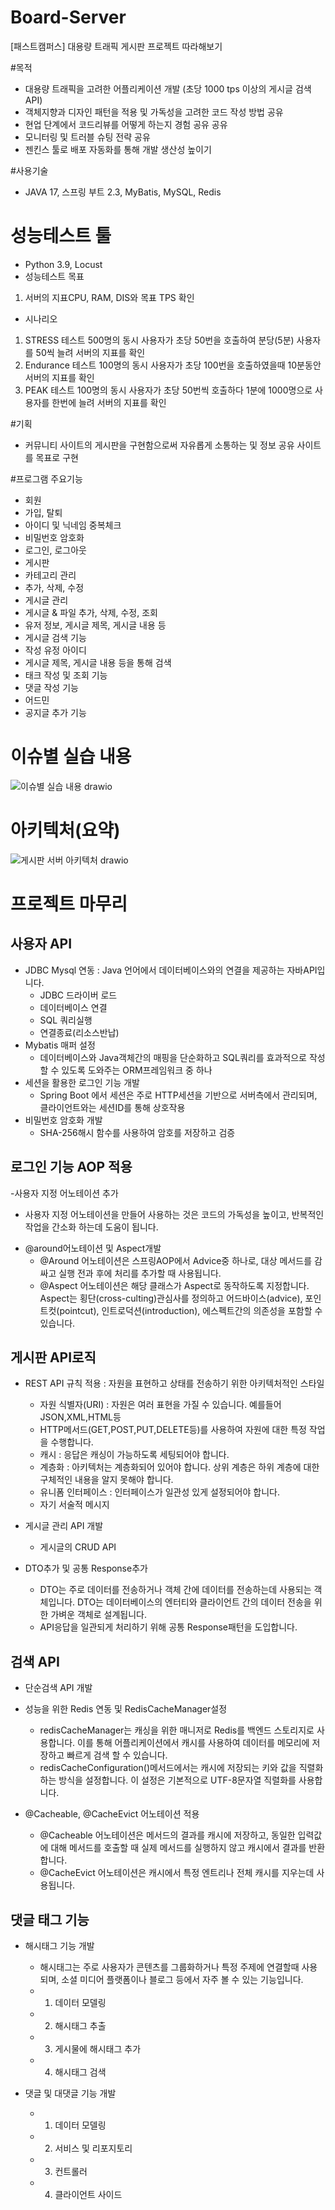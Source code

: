 # Board-Server
[패스트캠퍼스] 대용량 트래픽 게시판 프로젝트 따라해보기

#목적
- 대용량 트래픽을 고려한 어플리케이션 개발 (초당 1000 tps 이상의 게시글 검색 API)
- 객체지향과 디자인 패턴을 적용 및 가독성을 고려한 코드 작성 방법 공유
- 현업 단계에서 코드리뷰를 어떻게 하는지 경험 공유 공유
- 모니터링 및 트러블 슈팅 전략 공유
- 젠킨스 툴로 배포 자동화를 통해 개발 생산성 높이기

#사용기술
- JAVA 17, 스프링 부트 2.3, MyBatis, MySQL, Redis

# 성능테스트 툴
- Python 3.9, Locust
- 성능테스트 목표
 1. 서버의 지표CPU, RAM, DIS와 목표 TPS 확인
- 시나리오
 1. STRESS 테스트
    500명의 동시 사용자가 초당 50번을 호출하여 분당(5분) 사용자를 50씩 늘려 서버의 지표를 확인
 2. Endurance 테스트
    100명의 동시 사용자가 초당 100번을 호출하였을때 10분동안 서버의 지표를 확인
 3. PEAK 테스트
    100명의 동시 사용자가 초당 50번씩 호출하다 1분에 1000명으로 사용자를 한번에 늘려 서버의 지표를 확인

#기획
- 커뮤니티 사이트의 게시판을 구현함으로써 자유롭게 소통하는 및 정보 공유 사이트를 목표로 구현

#프로그램 주요기능
- 회원
 - 가입, 탈퇴
 - 아이디 및 닉네임 중복체크
 - 비밀번호 암호화
 - 로그인, 로그아웃
- 게시판
 - 카테고리 관리
 - 추가, 삭제, 수정
 - 게시글 관리
 - 게시글 & 파일 추가, 삭제, 수정, 조회
 - 유저 정보, 게시글 제목, 게시글 내용 등
 - 게시글 검색 기능
 - 작성 유정 아이디
 - 게시글 제목, 게시글 내용 등을 통해 검색
 - 태크 작성 및 조회 기능
 - 댓글 작성 기능
- 어드민
 - 공지글 추가 기능

# 이슈별 실습 내용
![이슈별 실습 내용 drawio](https://github.com/ccommit-dev/Board-Server/assets/77635521/9434ac9e-3e43-47f7-a2ad-6c560657e199)

# 아키텍처(요약)
![게시판 서버 아키텍처 drawio](https://github.com/ccommit-dev/Board-Server/assets/77635521/62e053a4-51a4-4387-90c4-f5e450441f2f)

# 프로젝트 마무리
## 사용자 API
 - JDBC Mysql 연동 : Java 언어에서 데이터베이스와의 연결을 제공하는 자바API입니다.
   + JDBC 드라이버 로드
   + 데이터베이스 연결
   + SQL 쿼리실행
   + 연결종료(리소스반납)
- Mybatis 매퍼 설정
  + 데이터베이스와 Java객체간의 매핑을 단순화하고 SQL쿼리를 효과적으로 작성할 수 있도록 도와주는 ORM프레임워크 중 하나
- 세션을 활용한 로그인 기능 개발
  + Spring Boot 에서 세션은 주로 HTTP세션을 기반으로 서버측에서 관리되며, 클라이언트와는 세션ID를 통해 상호작용
- 비밀번호 암호화 개발
  + SHA-256해시 함수를 사용하여 암호를 저장하고 검증

## 로그인 기능 AOP 적용
-사용자 지정 어노테이션 추가
 + 사용자 지정 어노테이션을 만들어 사용하는 것은 코드의 가독성을 높이고, 반복적인 작업을 간소화 하는데 도움이 됩니다.
- @around어노테이션 및 Aspect개발
  + @Around 어노테이션은 스프링AOP에서 Advice중 하나로, 대상 메서드를 감싸고 실행 전과 후에 처리를 추가할 때 사용됩니다.
  + @Aspect 어노테이션은 해당 클래스가 Aspect로 동작하도록 지정합니다. Aspect는 횡단(cross-culting)관심사를 정의하고 어드바이스(advice), 포인트컷(pointcut), 인트로덕션(introduction), 에스펙트간의 의존성을 포함할 수 있습니다.

## 게시판 API로직
- REST API 규칙 적용 : 자원을 표현하고 상태를 전송하기 위한 아키텍처적인 스타일
  + 자원 식별자(URI) : 자원은 여러 표현을 가질 수 있습니다. 예를들어 JSON,XML,HTML등
  + HTTP메서드(GET,POST,PUT,DELETE등)를 사용하여 자원에 대한 특정 작업을 수행합니다.
  + 캐시 : 응답은 캐싱이 가능하도록 세팅되어야 합니다.
  + 계층화 : 아키텍처는 계층화되어 있어야 합니다. 상위 계층은 하위 계층에 대한 구체적인 내용을 알지 못해야 합니다.
  + 유니폼 인터페이스 : 인터페이스가 일관성 있게 설정되어야 합니다.
  + 자기 서술적 메시지

- 게시글 관리 API 개발
  + 게시글의 CRUD API

- DTO추가 및 공통 Response추가
  + DTO는 주로 데이터를 전송하거나 객체 간에 데이터를 전송하는데 사용되는 객체입니다. DTO는 데이터베이스의 엔터티와 클라이언트 간의 데이터 전송을 위한 가벼운 객체로 설계됩니다.
  + API응답을 일관되게 처리하기 위해 공통 Response패턴을 도입합니다.

## 검색 API
 - 단순검색 API 개발
 - 성능을 위한 Redis 연동 및 RedisCacheManager설정
   + redisCacheManager는 캐싱을 위한 매니저로 Redis를 백엔드 스토리지로 사용합니다. 이를 통해 어플리케이션에서 캐시를 사용하여 데이터를 메모리에 저장하고 빠르게 검색 할 수 있습니다.
   + redisCacheConfiguration()메서드에서는 캐시에 저장되는 키와 값을 직렬화하는 방식을 설정합니다. 이 설정은 기본적으로 UTF-8문자열 직렬화를 사용합니다.

- @Cacheable, @CacheEvict 어노테이션 적용
  + @Cacheable 어노테이션은 메서드의 결과를 캐시에 저장하고, 동일한 입력값에 대해 메서드를 호출할 때 실제 메서드를 실행하지 않고 캐시에서 결과를 반환합니다.
  + @CacheEvict 어노테이션은 캐시에서 특정 엔트리나 전체 캐시를 지우는데 사용됩니다.

## 댓글 태그 기능
- 해시태그 기능 개발
  + 해시태그는 주로 사용자가 콘텐츠를 그룹화하거나 특정 주제에 연결할때 사용되며, 소셜 미디어 플랫폼이나 블로그 등에서 자주 볼 수 있는 기능입니다.
  + 1. 데이터 모델링
  + 2. 해시태그 추출
  + 3. 게시물에 해시태그 추가
  + 4. 해시태그 검색
       
- 댓글 및 대댓글 기능 개발
  + 1. 데이터 모델링
  + 2. 서비스 및 리포지토리
  + 3. 컨트롤러
  + 4. 클라이언트 사이드
  

